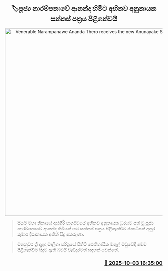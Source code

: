 <p align='center'><b><h2 align='center' title='Venerable Narampanawe Ananda Thero receives the new Anunayake Sannas Patra'>🏷පූජ්‍ය නාරම්පනාවේ ආනන්ද හිමිට අභිනව අනුනායක සන්නස් පත්‍රය පිළිගන්වයි</h2></b></p>
<p align='center'><img src='https://helakuru.sgp1.cdn.digitaloceanspaces.com/esana/images/lib/anura-mahanu.jpg' width='600' alt='Venerable Narampanawe Ananda Thero receives the new Anunayake Sannas Patra'></p>

> සියම් මහා නිකායේ අස්ගිරි පාර්ශ්වයේ අභිනව අනුනායක ධුරයට පත් වූ පූජ්‍ය නාරම්පනාවේ ආනන්ද හිමියන් හට සන්නස් පත්‍රය පිළිගැන්වීම ජනාධිපති අනුර කුමාර දිසානායක අතින් සිදු කෙරුණා.

> මහනුවර ශ්‍රී දළදා මාලිගා පරිශ්‍රයේ පිහිටි ඓතිහාසික මඟුල් මඩුවේදී මෙම පිළිගැන්වීම සිදුව ඇති බවයි වැඩිදුරටත් සඳහන් වෙන්නේ.



<h3 align='right'><a href='https://www.helakuru.lk/esana/p/114218/'>📅 2025-10-03 16:35:00</a></h3>
